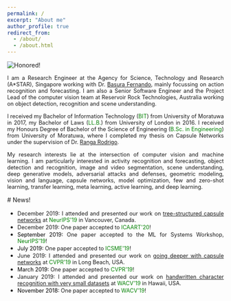 ```yaml
---
permalink: /
excerpt: "About me"
author_profile: true
redirect_from: 
  - /about/
  - /about.html
---
```


![Honored!](vinojjayasundara.github.io/images/cover.jpg)

<div style="text-align: justify"><span style="font-size:0.9em;"> I am a Research Engineer at the Agency for Science, Technology and Research (A*STAR), Singapore working with Dr. <a href = "https://scholar.google.com/citations?user=GyvseMkAAAAJ&hl=en&oi=ao">Basura Fernando</a>, mainly focussing on action recognition and forecasting. I am also a Senior Software Engineer and the Project Lead of the computer vision team at Reservoir Rock Technologies, Australia working on object detection, recognition and scene understanding.</span></div>
<p></p>
<div style="text-align: justify"><span style="font-size:0.9em;"> I received my Bachelor of Information Technology (<span style="color:green">BIT</span>) from University of Moratuwa in 2017, my Bachelor of Laws (<span style="color:green">LL.B.</span>) from University of London in 2016. I received my Honours Degree of Bachelor of the Science of Engineering (<span style="color:green">B.Sc. in Engineering</span>) from University of Moratuwa, where I completed my thesis on Capsule Networks under the supervision of Dr. <a href = "https://scholar.google.com/citations?user=YaEJbvYAAAAJ&hl=en&oi=ao">Ranga Rodrigo</a>.</span></div>
<p></p>
<div style="text-align: justify"><span style="font-size:0.9em;">My research interests lie at the intersection of computer vision and machine learning. I am particularly interested in activity recognition and forecasting, object detection and recognition, image and video segmentation, scene understanding, deep generative models, adversarial attacks and defenses, geometric modeling, vision and language, capsule networks, model optimization, few and zero-shot learning, transfer learning, meta learning, active learning, and deep learning.</span></div>
<p></p>
# News!

* <div style="text-align: justify"><span style="font-size:0.9em;">December 2019: I attended and presented our work on <a href = "https://arxiv.org/pdf/1910.12306.pdf">tree-structured capsule networks</a> at <span style="color:green"> NeurIPS'19</span> in Vancouver, Canada.</span></div>
* <div style="text-align: justify"><span style="font-size:0.9em;">December 2019: One paper accepted to <span style="color:green"> ICAART'20</span>!</span></div>
* <div style="text-align: justify"><span style="font-size:0.9em;"> <span style="color:black">September 2019:</span> One paper accepted to the ML for Systems Workshop,<span style="color:green"> NeurIPS'19</span>!</span></div>
* <div style="text-align: justify"><span style="font-size:0.9em;"> <span style="color:black">July 2019:</span> One paper accepted to <span style="color:green"> ICSME'19</span>!</span></div>
* <div style="text-align: justify"><span style="font-size:0.9em;">June 2019: I attended and presented our work on <a href = "http://openaccess.thecvf.com/content_CVPR_2019/papers/Rajasegaran_DeepCaps_Going_Deeper_With_Capsule_Networks_CVPR_2019_paper.pdf">going deeper with capsule networks</a> at <span style="color:green"> CVPR'19</span> in Long Beach, USA.</span></div>
* <div style="text-align: justify"><span style="font-size:0.9em;"> <span style="color:black">March 2019:</span> One paper accepted to <span style="color:green"> CVPR'19</span>!</span></div>
* <div style="text-align: justify"><span style="font-size:0.9em;">January 2019: I attended and presented our work on <a href = "https://arxiv.org/pdf/1904.08095.pdf">handwritten character recognition with very small datasets</a> at <span style="color:green"> WACV'19</span> in Hawaii, USA.</span></div>
* <div style="text-align: justify"><span style="font-size:0.9em;"> <span style="color:black">November 2018:</span> One paper accepted to <span style="color:green"> WACV'19</span>!</span></div>
